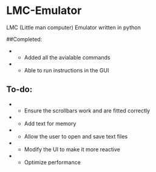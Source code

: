 # LMC-Emulator
LMC (Little man computer) Emulator written in python

##Completed: 
* - Added all the avialable commands
* - Able to run instructions in the GUI

## To-do:
* - Ensure the scrollbars work and are fitted correctly
* - Add text for memory
* - Allow the user to open and save text files
* - Modify the UI to make it more reactive
* - Optimize performance

